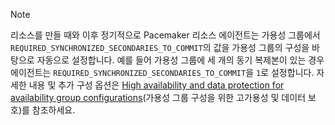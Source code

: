 >[!NOTE]
>리소스를 만들 때와 이후 정기적으로 Pacemaker 리소스 에이전트는 가용성 그룹에서 `REQUIRED_SYNCHRONIZED_SECONDARIES_TO_COMMIT`의 값을 가용성 그룹의 구성을 바탕으로 자동으로 설정합니다. 예를 들어 가용성 그룹에 세 개의 동기 복제본이 있는 경우 에이전트는 `REQUIRED_SYNCHRONIZED_SECONDARIES_TO_COMMIT`을 `1`로 설정합니다. 자세한 내용 및 추가 구성 옵션은 [High availability and data protection for availability group configurations](..\linux\sql-server-linux-availability-group-ha.md)(가용성 그룹 구성을 위한 고가용성 및 데이터 보호)를 참조하세요. 